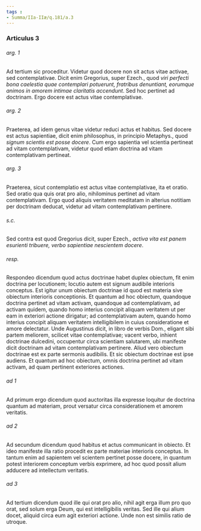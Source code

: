 ```yaml
---
tags : 
- Summa/IIa-IIæ/q.181/a.3
---
```


### Articulus 3

###### arg. 1
Ad tertium sic proceditur. Videtur quod docere non sit actus vitae activae, sed contemplativae. Dicit enim Gregorius, super Ezech., quod *viri perfecti bona caelestia quae contemplari potuerunt, fratribus denuntiant, eorumque animos in amorem intimae claritatis accendunt*. Sed hoc pertinet ad doctrinam. Ergo docere est actus vitae contemplativae.

###### arg. 2
Praeterea, ad idem genus vitae videtur reduci actus et habitus. Sed docere est actus sapientiae, dicit enim philosophus, in principio Metaphys., quod *signum scientis est posse docere*. Cum ergo sapientia vel scientia pertineat ad vitam contemplativam, videtur quod etiam doctrina ad vitam contemplativam pertineat.

###### arg. 3
Praeterea, sicut contemplatio est actus vitae contemplativae, ita et oratio. Sed oratio qua quis orat pro alio, nihilominus pertinet ad vitam contemplativam. Ergo quod aliquis veritatem meditatam in alterius notitiam per doctrinam deducat, videtur ad vitam contemplativam pertinere.

###### s.c.
Sed contra est quod Gregorius dicit, super Ezech., *activa vita est panem esurienti tribuere, verbo sapientiae nescientem docere*.

###### resp.
Respondeo dicendum quod actus doctrinae habet duplex obiectum, fit enim doctrina per locutionem; locutio autem est signum audibile interioris conceptus. Est igitur unum obiectum doctrinae id quod est materia sive obiectum interioris conceptionis. Et quantum ad hoc obiectum, quandoque doctrina pertinet ad vitam activam, quandoque ad contemplativam, ad activam quidem, quando homo interius concipit aliquam veritatem ut per eam in exteriori actione dirigatur; ad contemplativam autem, quando homo interius concipit aliquam veritatem intelligibilem in cuius consideratione et amore delectatur. Unde Augustinus dicit, in libro de verbis Dom., eligant sibi partem meliorem, scilicet vitae contemplativae; vacent verbo, inhient doctrinae dulcedini, occupentur circa scientiam salutarem, ubi manifeste dicit doctrinam ad vitam contemplativam pertinere. Aliud vero obiectum doctrinae est ex parte sermonis audibilis. Et sic obiectum doctrinae est ipse audiens. Et quantum ad hoc obiectum, omnis doctrina pertinet ad vitam activam, ad quam pertinent exteriores actiones.

###### ad 1
Ad primum ergo dicendum quod auctoritas illa expresse loquitur de doctrina quantum ad materiam, prout versatur circa considerationem et amorem veritatis.

###### ad 2
Ad secundum dicendum quod habitus et actus communicant in obiecto. Et ideo manifeste illa ratio procedit ex parte materiae interioris conceptus. In tantum enim ad sapientem vel scientem pertinet posse docere, in quantum potest interiorem conceptum verbis exprimere, ad hoc quod possit alium adducere ad intellectum veritatis.

###### ad 3
Ad tertium dicendum quod ille qui orat pro alio, nihil agit erga illum pro quo orat, sed solum erga Deum, qui est intelligibilis veritas. Sed ille qui alium docet, aliquid circa eum agit exteriori actione. Unde non est similis ratio de utroque.

